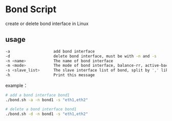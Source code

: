 # Bond Script

create or delete bond interface in Linux

## usage

```bash
-a                   add bond interface
-d                   delete bond interface, must be with -n and -s
-n <name>            The name of bond interface
-m <mode>            The mode of bond interface, balance-rr, active-backup, balance-xor, broadcast, 802.3ad, balance-tlb, balance-alb
-s <slave_list>      The slave interface list of bond, split by ',' like 'eth12,eth13'
-h                   Print this message
```

example：
```bash
# add a bond interface bond1
./bond.sh -a -n bond1 -s "eth1,eth2"

# delete a bond interface bond1
./bond.sh -d -n bond1 -s "eth1,eth2"
```
